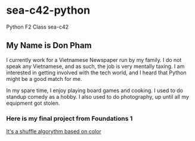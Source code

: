 # sea-c42-python
Python F2 Class sea-c42

## My Name is Don Pham

I currently work for a Vietnamese Newspaper run by my family.  I do not speak any Vietnamese, and as such, the job is very mentally taxing.  I am interested in getting involved with the tech world, and I heard that Python might be a good match for me.

In my spare time, I enjoy playing board games and cooking.  I used to do standup comedy as a hobby.  I also used to do photography, up until all my equipment got stolen.

### Here is my final project from Foundations 1

[It's a shuffle algorythm based on color](https://www.codefellows.org/blog/behind-the-algorithm-students-create-apps-to-demonstrate-computer-science-concepts)
